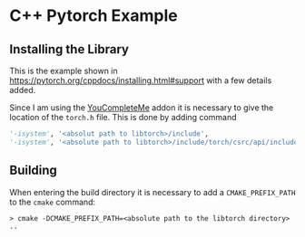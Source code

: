 # C++ Pytorch Example 

## Installing the Library

This is the example shown in https://pytorch.org/cppdocs/installing.html#support with a few details added.

Since I am using the [YouCompleteMe](https://github.com/ycm-core/YouCompleteMe) addon it is necessary to give the location of the `torch.h` file.
This is done by adding command
```python
'-isystem', '<absolut path to libtorch>/include',
'-isystem', '<absolute path to libtorch>/include/torch/csrc/api/include'
```

## Building

When entering the build directory it is necessary to add a `CMAKE_PREFIX_PATH` to the `cmake` command:
```
> cmake -DCMAKE_PREFIX_PATH=<absolute path to the libtorch directory> ..
```
